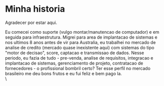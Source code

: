 # Minha historia

Agradecer por estar aqui.&#x20;

Eu comecei como suporte (vulgo montar/manutencao de computador) e em seguida para infraestrutura. Migrei para area de implantacao de sistemas e nos ultimos 8 anos antes de vir para Australia, eu trabalhei no mercado de analise de credito (mercado quase inexistente aqui) com sistemas do tipo "motor de decisao", score, captacao e transmissao de dados. Nesse periodo, eu fazia de tudo - pre-venda, analise de requisitos, integracao e implantacao de sistemas, gerenciamento de projeto, contratacao de fornecedores - o profissional bombril certo? Ter esse perfil no mercado brasileiro me deu bons frutos e eu fui feliz e bem pago la. \
\


